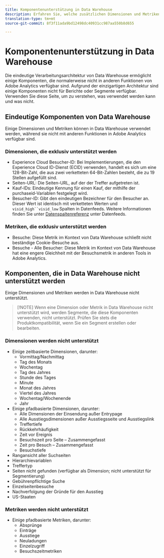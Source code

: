 ```yaml
---
title: Komponentenunterstützung in Data Warehouse
description: Erfahren Sie, welche zusätzlichen Dimensionen und Metriken in Data Warehouse verfügbar sind und was nicht unterstützt wird.
translation-type: tm+mt
source-git-commit: 8f3f11ada9bd12498dc40931cc987aa550b8d655

---
```



# Komponentenunterstützung in Data Warehouse

Die eindeutige Verarbeitungsarchitektur von Data Warehouse ermöglicht einige Komponenten, die normalerweise nicht in anderen Funktionen von Adobe Analytics verfügbar sind. Aufgrund der einzigartigen Architektur sind einige Komponenten nicht für Berichte oder Segmente verfügbar. Verwenden Sie diese Seite, um zu verstehen, was verwendet werden kann und was nicht.

## Eindeutige Komponenten von Data Warehouse

Einige Dimensionen und Metriken können in Data Warehouse verwendet werden, während sie nicht mit anderen Funktionen in Adobe Analytics verfügbar sind.

### Dimensionen, die exklusiv unterstützt werden

* Experience Cloud Besucher-ID: Bei Implementierungen, die den Experience Cloud ID-Dienst (ECID) verwenden, handelt es sich um eine 128-Bit-Zahl, die aus zwei verketteten 64-Bit-Zahlen besteht, die zu 19 Stellen aufgefüllt sind.
* Seiten-URL: Die Seiten-URL, auf der der Treffer aufgetreten ist.
* Kauf-IDs: Eindeutige Kennung für einen Kauf, der mithilfe der purchaseid-Variablen festgelegt wird.
* Besucher-ID: Gibt den eindeutigen Bezeichner für den Besucher an. Dieser Wert ist identisch mit verketteten Werten und `visid_high``visid_low` Spalten in Datenfeeds. Weitere Informationen finden Sie unter [Datenspaltenreferenz](../analytics-data-feed/c-df-contents/datafeeds-reference.md) unter Datenfeeds.

### Metriken, die exklusiv unterstützt werden

* Besuche: Diese Metrik im Kontext von Data Warehouse schließt nicht beständige Cookie-Besuche aus.
* Besuche - Alle Besucher: Diese Metrik im Kontext von Data Warehouse hat eine engere Gleichheit mit der Besuchsmetrik in anderen Tools in Adobe Analytics.

## Komponenten, die in Data Warehouse nicht unterstützt werden

Einige Dimensionen und Metriken werden in Data Warehouse nicht unterstützt.

> [!NOTE] Wenn eine Dimension oder Metrik in Data Warehouse nicht unterstützt wird, werden Segmente, die diese Komponenten verwenden, nicht unterstützt. Prüfen Sie stets die Produktkompatibilität, wenn Sie ein Segment erstellen oder bearbeiten.

### Dimensionen werden nicht unterstützt

* Einige zeitbasierte Dimensionen, darunter:
   * Vormittag/Nachmittag
   * Tag des Monats
   * Wochentag
   * Tag des Jahres
   * Stunde des Tages
   * Minute
   * Monat des Jahres
   * Viertel des Jahres
   * Wochentag/Wochenende
   * Jahr
* Einige pfadbasierte Dimensionen, darunter:
   * Alle Dimensionen der Einsendung außer Entrypage
   * Alle Ausstiegsdimensionen außer Ausstiegsseite und Ausstiegslink
   * Treffertiefe
   * Rückkehrhäufigkeit
   * Zeit vor Ereignis
   * Besuchszeit pro Seite – Zusammengefasst
   * Zeit pro Besuch – Zusammengefasst
   * Besuchstiefe
* Rangansicht aller Suchseiten
* Hierarchievariablen
* Treffertyp
* Seiten nicht gefunden (verfügbar als Dimension; nicht unterstützt für Segmentierung)
* Gebührenpflichtige Suche
* Einzelseitenbesuche
* Nachverfolgung der Gründe für den Ausstieg
* US-Staaten

### Metriken werden nicht unterstützt

* Einige pfadbasierte Metriken, darunter:
   * Absprünge
   * Einträge
   * Ausstiege
   * Neuladungen
   * Einzelzugriff
   * Besuchszeitmetriken
